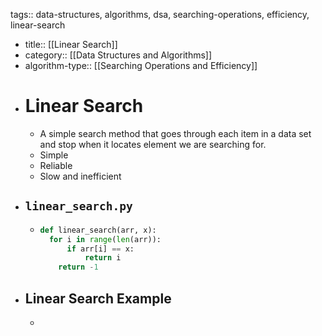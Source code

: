 tags:: data-structures, algorithms, dsa, searching-operations, efficiency, linear-search

- title:: [[Linear Search]]
- category:: [[Data Structures and Algorithms]]
- algorithm-type:: [[Searching Operations and Efficiency]]
- # Linear Search
	- A simple search method that goes through each item in a data set and stop when it locates element we are searching for.
	- Simple
	- Reliable
	- Slow and inefficient
- ## `linear_search.py`
	- ```python
	  def linear_search(arr, x):
	  	for i in range(len(arr)):
	      	if arr[i] == x:
	          	return i
	      return -1
	  ```
- ## Linear Search Example
	- ```python
	  ```